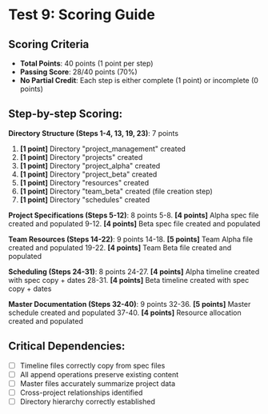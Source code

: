 # Test 9: Scoring Guide

## Scoring Criteria
- **Total Points**: 40 points (1 point per step)
- **Passing Score**: 28/40 points (70%)
- **No Partial Credit**: Each step is either complete (1 point) or incomplete (0 points)

## Step-by-step Scoring:

**Directory Structure (Steps 1-4, 13, 19, 23)**: 7 points
1. **[1 point]** Directory "project_management" created
2. **[1 point]** Directory "projects" created
3. **[1 point]** Directory "project_alpha" created
4. **[1 point]** Directory "project_beta" created
13. **[1 point]** Directory "resources" created
19. **[1 point]** Directory "team_beta" created (file creation step)
23. **[1 point]** Directory "schedules" created

**Project Specifications (Steps 5-12)**: 8 points
5-8. **[4 points]** Alpha spec file created and populated
9-12. **[4 points]** Beta spec file created and populated

**Team Resources (Steps 14-22)**: 9 points
14-18. **[5 points]** Team Alpha file created and populated
19-22. **[4 points]** Team Beta file created and populated

**Scheduling (Steps 24-31)**: 8 points
24-27. **[4 points]** Alpha timeline created with spec copy + dates
28-31. **[4 points]** Beta timeline created with spec copy + dates

**Master Documentation (Steps 32-40)**: 9 points
32-36. **[5 points]** Master schedule created and populated
37-40. **[4 points]** Resource allocation created and populated

## Critical Dependencies:
- [ ] Timeline files correctly copy from spec files
- [ ] All append operations preserve existing content
- [ ] Master files accurately summarize project data
- [ ] Cross-project relationships identified
- [ ] Directory hierarchy correctly established